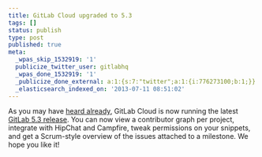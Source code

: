 ```yaml
---
title: GitLab Cloud upgraded to 5.3
tags: []
status: publish
type: post
published: true
meta:
  _wpas_skip_1532919: '1'
  publicize_twitter_user: gitlabhq
  _wpas_done_1532919: '1'
  _publicize_done_external: a:1:{s:7:"twitter";a:1:{i:776273100;b:1;}}
  _elasticsearch_indexed_on: '2013-07-11 08:51:02'
---
```

As you may have [heard already](https://twitter.com/gitlabstatus/status/353436853090787328), GitLab Cloud is now running the latest [GitLab 5.3 release](/2013/06/20/gitlab-5-dot-3-released). You can now view a contributor graph per project, integrate with HipChat and Campfire, tweak permissions on your snippets, and get a Scrum-style overview of the issues attached to a milestone. We hope you like it!
